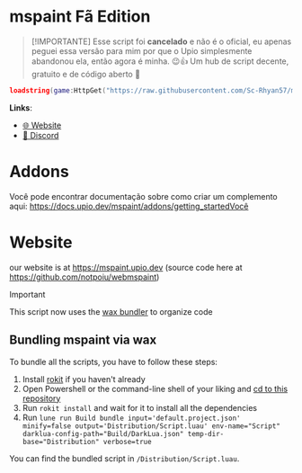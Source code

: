 # mspaint Fã Edition
> [!IMPORTANTE]
> Esse script foi **cancelado** e não é o oficial, eu apenas peguei essa versão para mim por que o Upio simplesmente abandonou ela, então agora é minha. 😉👍
> Um hub de script decente, gratuito e de código aberto 🥶

```lua
loadstring(game:HttpGet("https://raw.githubusercontent.com/Sc-Rhyan57/mspaint/refs/heads/main/main.lua"))()
```

**Links**:
- [🌐 Website](https://mspaint.upio.dev/)
- [💬 Discord](https://discord.gg/MqAdfVkhuR)

# Addons
Você pode encontrar documentação sobre como criar um complemento aqui: https://docs.upio.dev/mspaint/addons/getting_startedVocê 
# Website
our website is at https://mspaint.upio.dev (source code here at https://github.com/notpoiu/webmspaint)


> [!IMPORTANT]
> This script now uses the [wax bundler](https://github.com/latte-soft/wax) to organize code

## Bundling mspaint via wax
To bundle all the scripts, you have to follow these steps:

1. Install [rokit](https://github.com/rojo-rbx/rokit) if you haven't already
2. Open Powershell or the command-line shell of your liking and [cd to this repository](https://www.quora.com/What-does-it-mean-to-CD-into-a-directory-and-how-can-I-do-that-Can-someone-explain-it-in-a-laymans-term)
3. Run `rokit install` and wait for it to install all the dependencies
4. Run `lune run Build bundle input='default.project.json' minify=false output='Distribution/Script.luau' env-name="Script" darklua-config-path="Build/DarkLua.json" temp-dir-base="Distribution" verbose=true`

You can find the bundled script in `/Distribution/Script.luau`.
